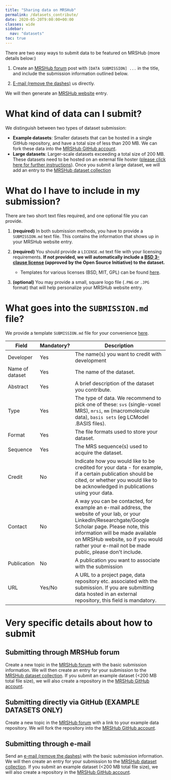 ```yaml
---
title: "Sharing data on MRSHub"
permalink: /datasets_contribute/
date: 2020-05-20T9:00:00+00:00
classes: wide
sidebar:
  nav: "datasets"
toc: true
---
```


There are two easy ways to submit data to be featured on MRSHub (more details below:)

1. Create an [MRSHub forum](https://forum.mrshub.org) post with `[DATA SUBMISSION] ...` in the title, and include the submission information outlined below.

2. [E-mail (remove the dashes)](mailto:goe-ltzs-1[a]jh-mi.edu) us directly.

We will then generate an [MRSHub website](https://www.mrshub.org/datasets) entry.

# What kind of data can I submit?

We distinguish between two types of dataset submission:
- **Example datasets**: Smaller datasets that can be hosted in a single GitHub repository, and have a total size of less than 200 MB. We can fork these data into the [MRSHub GitHub account](https://github.com/mrshub).
- **Large datasets**: Larger-scale datasets exceeding a total size of 200 MB. These datasets need to be hosted on an external file hoster ([please click here for further instructions](https://www.mrshub.org/datasets_host_organize)). Once you submit a large dataset, we will add an entry to the [MRSHub dataset collection](https://www.mrshub.org/datasets/)

# What do I have to include in my submission?

There are two short text files required, and one optional file you can provide.

1. **(required)** In both submission methods, you have to provide a `SUBMISSION.md` text file. This contains the information that shows up in your MRSHub website entry.

2. **(required)** You should provide a `LICENSE.md` text file with your licensing requirements. **If not provided, we will automatically include a [BSD 3-clause license](https://opensource.org/licenses/BSD-3-Clause) (approved by the Open Source Initiative) to the dataset.**

    * Templates for various licenses (BSD, MIT, GPL) can be found [here](https://choosealicense.com/).

3. **(optional)** You may provide a small, square logo file (`.PNG` or `.JPG` format) that will help personalize your MRSHub website entry.

# What goes into the `SUBMISSION.md` file?

We provide a template `SUBMISSION.md` file for your convenience [here](/assets/examplefiles/SUBMISSION_DATA.md).

| Field | Mandatory? | Description |
| ----  | ---------- | ----------- |
| Developer | Yes | The name(s) you want to credit with development |
| Name of dataset | Yes | The name of the dataset. |
| Abstract | Yes | A brief description of the dataset you contribute. |
| Type | Yes | The type of data. We recommend to pick one of these: `svs` (single-voxel MRS), `mrsi`, `mm` (macromolecule data), `basis sets` (eg LCModel .BASIS files). |
| Format | Yes | The file formats used to store your dataset. |
| Sequence | Yes | The MRS sequence(s) used to acquire the dataset. |
| Credit | No | Indicate how you would like to be credited for your data - for example, if a certain publication should be cited, or whether you would like to be acknowledged in publications using your data. |
| Contact | No | A way you can be contacted, for example an e-mail address, the website of your lab, or your LinkedIn/Researchgate/Google Scholar page. Please note, this information will be made available on MRSHub website, so if you would rather your e-mail not be made public, please don't include. |
| Publication | No | A publication you want to associate with the submission |
| URL | Yes/No | A URL to a project page, data repository etc. associated with the submission. If you are submitting data hosted in an external repository, this field is mandatory. |


# Very specific details about how to submit

## Submitting through MRSHub forum

Create a new topic in the [MRSHub forum](https://forum.mrshub.org) with the basic submission information. We will then create an entry for your submission to the [MRSHub dataset collection](https://www.mrshub.org/datasets/). If you submit an example dataset (<200 MB total file size), we will also create a repository in the [MRSHub GitHub account](https://github.com/mrshub).

## Submitting directly via GitHub (EXAMPLE DATASETS ONLY)

Create a new topic in the [MRSHub forum](https://forum.mrshub.org) with a link to your example data repository. We will fork the repository into the [MRSHub GitHub account](https://github.com/mrshub).

## Submitting through e-mail

Send an [e-mail (remove the dashes)](mailto:goe-ltzs-1[a]jh-mi.edu) with the basic submission information. We will then create an entry for your submission to the [MRSHub dataset collection](https://www.mrshub.org/datasets/). If you submit an example dataset (<200 MB total file size), we will also create a repository in the [MRSHub GitHub account](https://github.com/mrshub).
